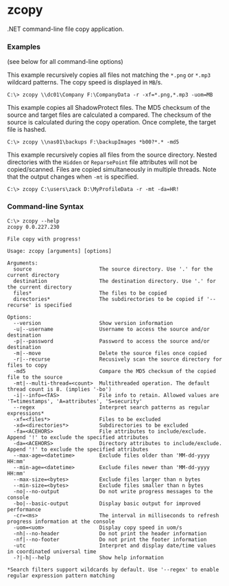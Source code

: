 # zcopy
.NET command-line file copy application.

### Examples
(see below for all command-line options)

This example recursively copies all files not matching the `*.png` or `*.mp3` wildcard patterns. The copy speed is displayed in `MB`/s.
```
C:\> zcopy \\dc01\Company F:\CompanyData -r -xf=*.png,*.mp3 -uom=MB
```

This example copies all ShadowProtect files. The MD5 checksum of the source and target files are calculated a compared. The checksum of the source is calculated during the copy operation. Once complete, the target file is hashed.
```
C:\> zcopy \\nas01\backups F:\backupImages *b00?*.* -md5
```

This example recursively copies all files from the source directory. Nested directories with the `Hidden` or `ReparsePoint` file attributes will not be copied/scanned. Files are copied simultaneously in multiple threads. Note that the output changes when `-mt` is specified.
```
C:\> zcopy C:\users\zack D:\MyProfileData -r -mt -da=HR!
```

### Command-line Syntax
```
C:\> zcopy --help
zcopy 0.0.227.230

File copy with progress!

Usage: zcopy [arguments] [options]

Arguments:
  source                      The source directory. Use '.' for the current directory
  destination                 The destination directory. Use '.' for the current directory
  files*                      The files to be copied
  directories*                The subdirectories to be copied if '--recurse' is specified

Options:
  --version                   Show version information
  -u|--username               Username to access the source and/or destination
  -p|--password               Password to access the source and/or destination
  -m|--move                   Delete the source files once copied
  -r|--recurse                Recusively scan the source directory for files to copy
  -md5                        Compare the MD5 checksum of the copied file to the source
  -mt|--multi-thread=<count>  Multithreaded operation. The default thread count is 8. (implies '-bo')
  -i|--info=<TAS>             File info to retain. Allowed values are 'T=timestamps', 'A=attributes', 'S=security'
  --regex                     Interpret search patterns as regular expressions*
  -xf=<files*>                Files to be excluded
  -xd=<directories*>          Subdirectories to be excluded
  -fa=<ACEHORS>               File attributes to include/exclude. Append '!' to exclude the specified attributes
  -da=<ACEHORS>               Directory attributes to include/exclude. Append '!' to exclude the specified attributes
  --max-age=<datetime>        Exclude files older than 'MM-dd-yyyy HH:mm'
  --min-age=<datetime>        Exclude files newer than 'MM-dd-yyyy HH:mm'
  --max-size=<bytes>          Exclude files larger than n bytes
  --min-size=<bytes>          Exclude files smaller than n bytes
  -no|--no-output             Do not write progress messages to the console
  -bo|--basic-output          Display basic output for improved performance
  -cr=<ms>                    The interval in milliseconds to refresh progress information at the console
  -uom=<uom>                  Display copy speed in uom/s
  -nh|--no-header             Do not print the header information
  -nf|--no-footer             Do not print the footer information
  -utc                        Interpret and display date/time values in coordinated universal time
  -?|-h|--help                Show help information

*Search filters support wildcards by default. Use '--regex' to enable regular expression pattern matching
```
